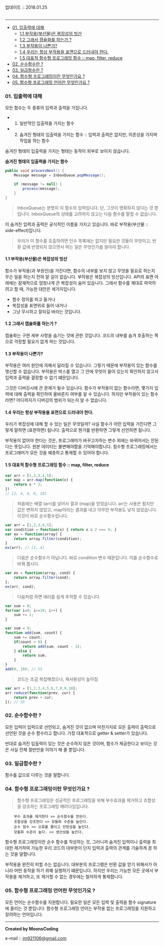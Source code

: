
<div class="pull-right">  업데이트 :: 2018.01.25 </div><br>

---

<!-- @import "[TOC]" {cmd="toc" depthFrom=1 depthTo=6 orderedList=false} -->
<!-- code_chunk_output -->

* [01. 입출력에 대해](#01-입출력에-대해)
	* [1.1 부작용(부산물)은 복잡성의 빙산](#11-부작용부산물은-복잡성의-빙산)
	* [1.2 그래서 캡슐화를 하는가 ?](#12-그래서-캡슐화를-하는가)
	* [1.3 부작용이 나쁜가?](#13-부작용이-나쁜가)
	* [1.4 우리는 항상 부작용을 표면으로 드러내야 한다.](#14-우리는-항상-부작용을-표면으로-드러내야-한다)
	* [1.5 대표적 함수형 프로그래밍 함수 :: map, filter, reduce](#15-대표적-함수형-프로그래밍-함수-map-filter-reduce)
* [02. 순수함수란 ?](#02-순수함수란)
* [03. 일급함수란 ?](#03-일급함수란)
* [04. 함수형 프로그래밍이란 무엇인가요 ?](#04-함수형-프로그래밍이란-무엇인가요)
* [05. 함수형 프로그래밍 언어란 무엇인가요 ?](#05-함수형-프로그래밍-언어란-무엇인가요)

<!-- /code_chunk_output -->

### 01. 입출력에 대해

모든 함수는 두 종류의 입력과 출력을 가집니다.

- 1. 일반적인 입출력을 가지는 함수
- 2. 숨겨진 형태의 입출력을 가지는 함수 :: 입력과 출력은 없지만, 의존성을 가지며 작업을 하는 함수

숨겨진 형태의 입출력을 가지는 형태는 동작이 외부로 보이지 않습니다.

**숨겨진 형태의 입출력을 가지는 함수**
```java
public void processNext() {
    Message message = InboxQueue.popMessage();

    if (message != null) {
        process(message);
    }
}
```

> InboxQueue는 분명히 이 함수의 입력입니다. 단, 그것이 명확하지 않다는 것 뿐입니다.
> InboxQueue의 상태를 고려하지 않고는 다음 함수를 말할 수 없습니다.

이 숨겨진 입력과 출력은 공식적인 이름을 가지고 있습니다.
바로 부작용(부산물 :: side-effect)입니다.

> 우리가 이 함수를 호출하려면 인수 목록에는 없지만 필요한 것들이 무엇이고,
> 반환 값에 반영되지 않으면서 하는 일은 무엇인가를 알아야 합니다.

#### 1.1 부작용(부산물)은 복잡성의 빙산

함수가 부작용(과 부원인)을 가진다면, 함수의 내부를 보지 않고 무엇을 필요로 하는지 무슨 일을 하는지 전혀 알 길이 없습니다.
부작용은 복잡성의 빙산입니다. API의 표면 아래에는 잠재적으로 엄청나게 큰 복잡성이 숨어 있습니다.
그래서 함수를 제대로 파악하려고 할 때, 가능한 대안은 세가지입니다.

- 함수 정의를 파고 들거나
- 복잡성을 표면위로 들어 내거나
- 그냥 무시하고 잘되길 바라는 것입니다.

#### 1.2 그래서 캡슐화를 하는가 ?

캡슐화는 구현 세부 사항을 숨기는 것에 관한 것입니다.
코드의 내부를 숨겨 호출하는 쪽으로 걱정할 필요가 없게 하는 것입니다.

#### 1.3 부작용이 나쁜가?

부작용은 여러 원인에 의해서 달라질 수 있습니다.
그렇기 때문에 부작용이 있는 함수를 맹신할 수 없습니다.
부작용은 박스를 열고 그 안에 무엇이 들어 있는지 확인하지 않고서 입력과 출력을 결정할 수 없기 떄문입니다.

그것은 디버깅시에 큰 문제가 될수 있습니다.
함수가 부작용이 없는 함수라면, 몇가지 입력에 대해 출력을 확인하여 올바른지 여부를 알 수 있습니다.
하지만 부작용이 있는 함수라면? 어디까지가 디버깅의 범위가 되는지 알 수 없습니다.

#### 1.4 우리는 항상 부작용을 표면으로 드러내야 한다.

우리가 복잡성에 대해 할 수 있는 일은 무엇일까?
사실 함수가 어떤 입력을 가진다면 그렇게 말하면 (표현하면) 됩니다.
출력으로 뭔가를 반환하면 그렇게 선언하면 됩니다.

부작용이 없어야 한다는 것은, 프로그래머가 바꾸고자하는 변수 외에는 바뀌어서는 안된다는 뜻입니다.
원본 데이터는 불변해야함을 기억해야합니다.
힘수형 프로그래밍에서는 프로그래머가 모든 것을 예층하고 통제할 수 있어야 합니다.

#### 1.5 대표적 함수형 프로그래밍 함수 :: map, filter, reduce

```js
var arr = [1,2,3,4,5];
var map = arr.map(function(x) {
    return x * 2;
})
// [2, 4, 6, 8, 10]
```

> 처음에는 배열 (arr)를 넣어서 결과 (map)을 얻었습니다.
> arr는 사용은 됬지만 값은 변하지 않았고, map이라는 결과를 내고 아무런 부작용도 낳지 않았습니다.
> 이것이 바로 순수함수입니다.

```js
var arr = [1,2,3,4,5];
var condition = function(x) { return x & 2 === 0; }
var ex = function(array) {
    return array.filter(condition);
}
ex(arr); // [2, 4]
```

> 다음은 순수함수가 아닙니다. 바로 condition 변수 때문입니다. 이를 순수함수로 바꿔 봅시다.

```js
var ex = function(array, cond) {
    return array.filter(cond);
};
ex(arr, cond);
```

> 다음처럼 하면 에러를 쉽게 추적할 수 있습니다.

```js
var sum = 0;
for(var i=0; i<=10; i++) {
    sum += 1;
}

var sum = 0;
function add(sum, count) {
    sum += count;
    if(count > 0) {
        return add(sum, count - 1);
    } else {
        return sum;
    }
}
add(0, 10); // 55
```

> 코드는 조금 복잡해졌으나, 재사용성이 높아짐

```js
var arr = [1,2,3,4,5,6,7,8,9,10];
arr.reduce(function(prev, cur) {
    return prev + cur;
}); // 55
```

### 02. 순수함수란 ?

모든 입력이 입력으로 선언되고, 숨겨진 것이 없으며
마찬가지로 모든 출력이 출력으로 선언된 것을 순수 함수라고 합니다.
가장 대표적으로 getter & setter가 있습니다.

반대로 숨겨진 입출력이 있는 것은 순수하지 않은 것이며,
함수가 제공한다고 보이는 것은 사실 전체 절반만을 이야기 해 줄 뿐입니다.

### 03. 일급함수란 ?

함수를 값으로 다루는 것을 말합니다.


### 04. 함수형 프로그래밍이란 무엇인가요 ?

> 함수형 프로그래밍은 성공적인 프로그래밍을 위해 부수효과를 제거하고 조합성을 강조하는 프로그래밍 패러다임입니다.

```
    부수 효과를 제거한다 >> 순수함수를 만든다.
    조합성을 강조한다 >> 모듈화 수준을 높인다.
    순수 함수 >> 오류를 줄이고 안정성을 높인다.
    모듈화 수준이 높다. >> 생산성을 높인다.
```

함수형 프로그래밍이란 순수 함수를 작성하는 것, 그러니까 숨겨진 입력이나 출력을 최대한 제거하여
가능한 우리 코드의 대부분이 단지 입력과 출력의 관계를 기술하게 끔 하는 것을 말합니다.

부작용을 완전히 피할 수는 없습니다.
대부분의 프로그램은 반환 값을 얻기 위해서가 아니라 어떤 동작을 하기 위해 실행하기 떄문입니다.
하지만 우리는 가능한 모든 곳에서 부작용을 제거하고, 또 제거할 수 없는 경우에는 철저하게 통제합니다.

### 05. 함수형 프로그래밍 언어란 무엇인가요 ?

모든 언어는 순수함수를 지원합니다.
필요한 일은 모든 입력 및 출력을 함수 signature에 올리는 것 뿐입니다.
함수형 프로그래밍 언어는 부작용 없는 프로그래밍을 지원하고 장려하는 언어입니다.

---

**Created by MoonsCoding**

e-mail :: jm921106@gmail.com
